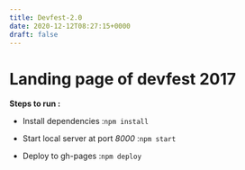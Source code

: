 ```yaml
---
title: Devfest-2.0
date: 2020-12-12T08:27:15+0000
draft: false
---
```

# Landing page of devfest 2017

**Steps to run :**

* Install dependencies :``` npm install ```

* Start local server at port *8000* :``` npm start ```

* Deploy to gh-pages :```npm deploy```
